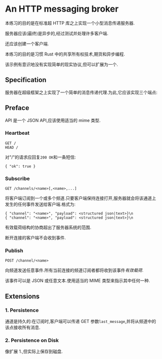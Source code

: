 # An HTTP messaging broker

本练习的目的是在标准超 HTTP 库之上实现一个小型消息传递服务器.

服务器应该(最终)是异步的,经过测试并处理许多客户端.

还应该创建一个客户端.

本练习的目的是习惯 Rust 中的共享所有权技术,期货和异步编程.

该示例有意识地没有实现简单的现实协议,但可以扩展为一个.

## Specification

服务器在超级框架之上实现了一个简单的消息传递代理.为此,它应该实现三个端点:

## Preface

API 是一个 JSON API,应该使用适当的 mime 类型.

### Heartbeat

```
GET /
HEAD /
```

对"/"的请求应回复`200 OK`和一条短信:

```
{ "ok": true }
```

### Subscribe

```
GET /channels/<name>[,<name>,...]
```

将客户端订阅到一个或多个频道.只要客户端保持连接打开,服务器就会将该通道上发生的任何事件发送给客户端.格式为:

```
{ "channel": "<name>", "payload": <structured json|text>}\n
{ "channel": "<name>", "payload": <structured json|text>}\n
```

有效载荷结构的协商超出了服务器系统的范围.

断开连接的客户端不会收到事件.

### Publish

```
POST /channel/<name>
```

向频道发送任意事件.所有当前连接的频道订阅者都将收到该事件*有效载荷*.

该事件可以是 JSON 或任意文本.使用适当的 MIME 类型来指示其中任何一种.

## Extensions

### 1. Persistence

通道是持久的:在订阅时,客户端可以传递 GET 参数`last_message`,并将从频道中的该点接收所有消息.

### 2. Persistence on Disk

像扩展 1.,但实际上保存到磁盘.
